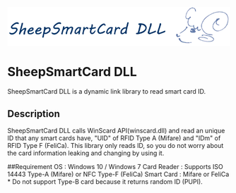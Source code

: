 ![SheepSmartCard](https://github.com/YoshiroTamura/SheepSmartCard/blob/master/sheepsmartcard-s.png)
# SheepSmartCard DLL
SheepSmartCard DLL is a dynamic link library to read smart card ID.

## Description
SheepSmartCard DLL calls WinScard API(winscard.dll) and read an unique ID that any smart cards have, "UID" of RFID Type A (Mifare) and "IDm" of RFID Type F (FeliCa).
This library only reads ID, so you do not worry about the card information leaking and changing by using it.

##Requirement
OS : Windows 10 / Windows 7
Card Reader : Supports ISO 14443 Type-A (Mifare) or NFC Type-F (FeliCa)
Smart Card : Mifare or FeliCa  * Do not support Type-B card because it returns random ID (PUPI). 
